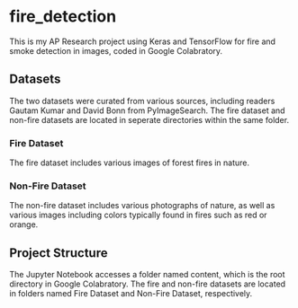 # fire_detection
This is my AP Research project using Keras and TensorFlow for fire and smoke detection in images, coded in Google Colabratory.

## Datasets
The two datasets were curated from various sources, including readers Gautam Kumar and David Bonn from PyImageSearch. The fire dataset and non-fire datasets are located in seperate directories within the same folder.

### Fire Dataset
The fire dataset includes various images of forest fires in nature.

### Non-Fire Dataset
The non-fire dataset includes various photographs of nature, as well as various images including colors typically found in fires such as red or orange.

## Project Structure
The Jupyter Notebook accesses a folder named content, which is the root directory in Google Colabratory. The fire and non-fire datasets are located in folders named Fire Dataset and Non-Fire Dataset, respectively.
